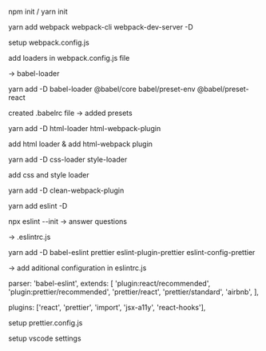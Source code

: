 npm init / yarn init

yarn add webpack webpack-cli webpack-dev-server -D

setup webpack.config.js

add loaders in webpack.config.js file

-> babel-loader

yarn add -D babel-loader @babel/core babel/preset-env @babel/preset-react

created .babelrc file -> added presets

yarn add -D html-loader html-webpack-plugin

add html loader & add html-webpack plugin

yarn add -D css-loader style-loader

add css and style loader

yarn add -D clean-webpack-plugin

yarn add eslint -D

npx eslint --init
-> answer questions

-> .eslintrc.js

yarn add -D babel-eslint prettier eslint-plugin-prettier eslint-config-prettier

-> add aditional configuration in eslintrc.js


parser: 'babel-eslint',
  extends: [
    'plugin:react/recommended',
    'plugin:prettier/recommended',
    'prettier/react',
    'prettier/standard',
    'airbnb',
  ],

plugins: ['react', 'prettier', 'import', 'jsx-a11y', 'react-hooks'],

setup prettier.config.js

setup vscode settings








